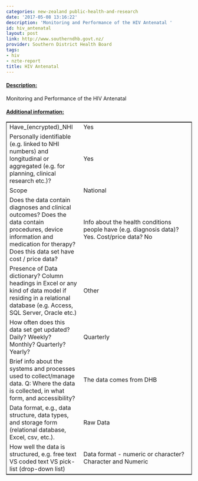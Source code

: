 ```yaml
---
categories: new-zealand public-health-and-research
date: '2017-05-08 13:16:22'
description: 'Monitoring and Performance of the HIV Antenatal '
id: hiv_antenatal
layout: post
link: http://www.southerndhb.govt.nz/
provider: Southern District Health Board
tags:
- hiv
- nzte-report
title: HIV Antenatal
---
```



 <h4> <u>Description:</u> </h4>
Monitoring and Performance of the HIV Antenatal 
 <h4> <u>Additional information:</u> </h4>
 <table style="border: 1px solid">
 <tr> <td width="40%">Have_(encrypted)_NHI</td> <td>Yes</td> </tr>
 <tr> <td width="40%">Personally identifiable (e.g. linked to NHI numbers) and longitudinal or aggregated (e.g. for planning, clinical research etc.)?</td> <td>Yes</td> </tr>
 <tr> <td width="40%">Scope</td> <td>National</td> </tr>
 <tr> <td width="40%">Does the data contain diagnoses and clinical outcomes?
Does the data contain procedures, device information and medication for therapy?
Does this data set have cost / price data?</td> <td>Info about the health conditions people have (e.g. diagnosis data)? Yes. Cost/price data? No</td> </tr>
 <tr> <td width="40%">Presence of Data dictionary? Column headings in Excel or any kind of data model if residing in a relational database (e.g. Access, SQL Server, Oracle etc.) </td> <td>Other</td> </tr>
 <tr> <td width="40%">How often does this data set get updated? Daily? Weekly? Monthly? Quarterly? Yearly?</td> <td>Quarterly</td> </tr>
 <tr> <td width="40%">Brief info about the systems and processes used to collect/manage data. Q: Where the data is collected, in what form, and accessibility?</td> <td>The data comes from DHB</td> </tr>
 <tr> <td width="40%">Data format, e.g., data structure, data types, and storage form (relational database, Excel, csv, etc.).</td> <td>Raw Data</td> </tr>
 <tr> <td width="40%">How well the data is structured, e.g. free text VS coded text VS pick-list (drop-down list)</td> <td>Data format - numeric or character? Character and Numeric</td> </tr>
 </table>